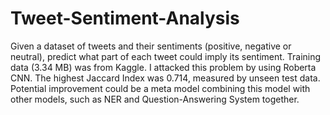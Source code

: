 # Tweet-Sentiment-Analysis
Given a dataset of tweets and their sentiments (positive, negative or neutral), predict what part of each tweet could imply its sentiment. Training data (3.34 MB) was from Kaggle. I attacked this problem by using Roberta CNN. The highest Jaccard Index was 0.714, measured by unseen test data. Potential improvement could be a meta model combining this model with other models, such as NER and Question-Answering System together.
